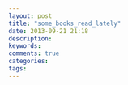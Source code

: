 ```yaml
---
layout: post
title: "some_books_read_lately"
date: 2013-09-21 21:18
description: 
keywords: 
comments: true
categories: 
tags: 
---
```

